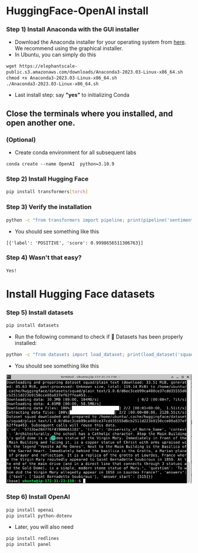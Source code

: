 # HuggingFace-OpenAI install


### Step 1) Install Anaconda with the GUI installer

* Download the Anaconda installer for your operating system from [here](https://www.anaconda.com/products/individual#Downloads). We recommend using the graphical installer.
* In Ubuntu, you can simply do this
```shell
wget https://elephantscale-public.s3.amazonaws.com/downloads/Anaconda3-2023.03-Linux-x86_64.sh
chmod +x Anaconda3-2023.03-Linux-x86_64.sh
./Anaconda3-2023.03-Linux-x86_64.sh
```
* Last install step: say **"yes"** to initializing Conda

## Close the terminals where you installed, and open another one. 

### (Optional)
* Create conda environment for all subsequent labs

```shell
conda create --name OpenAI  python=3.10.9
```

### Step 2) Install Hugging Face

```bash
pip install transformers[torch]
```

### Step 3) Verify the installation

```bash
python -c "from transformers import pipeline; print(pipeline('sentiment-analysis')('I love you'))"
```

* You should see something like this

```text
[{'label': 'POSITIVE', 'score': 0.9998656511306763}]
``` 

### Step 4) Wasn't that easy?

```
Yes!
```

#  Install Hugging Face datasets

### Step 5) Install datasets

```bash
pip install datasets
```

* Run the following command to check if 🤗 Datasets has been properly installed:

```bash
python -c "from datasets import load_dataset; print(load_dataset('squad', split='train')[0])"
```

* You should see something like this

![](../images/01.png)

### Step 6) Install OpenAI

```shell
pip install openai  
pip install python-dotenv  
```

* Later, you will also need

```shell
pip install redlines  
pip install panel  
```
